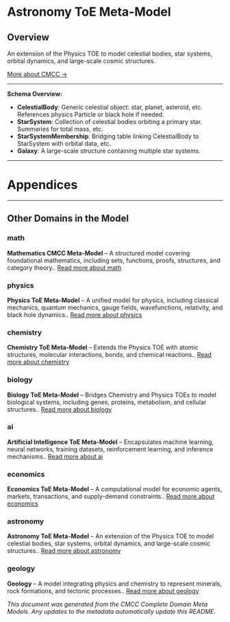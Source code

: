 # Astronomy ToE Meta-Model
### 

## Overview
An extension of the Physics TOE to model celestial bodies, star systems, orbital dynamics, and large-scale cosmic structures.


[More about CMCC →](../README.md)

---

  
**Schema Overview:**
- **CelestialBody**: Generic celestial object: star, planet, asteroid, etc. References physics Particle or black hole if needed.
- **StarSystem**: Collection of celestial bodies orbiting a primary star. Summaries for total mass, etc.
- **StarSystemMembership**: Bridging table linking CelestialBody to StarSystem with orbital data, etc.
- **Galaxy**: A large-scale structure containing multiple star systems.



---
# Appendices
---

## Other Domains in the Model

  ### math
**Mathematics CMCC Meta-Model** – A structured model covering foundational mathematics, including sets, functions, proofs, structures, and category theory.. [Read more about math](../math/README.md)
  ### physics
**Physics ToE Meta-Model** – A unified model for physics, including classical mechanics, quantum mechanics, gauge fields, wavefunctions, relativity, and black hole dynamics.. [Read more about physics](../physics/README.md)
  ### chemistry
**Chemistry ToE Meta-Model** – Extends the Physics TOE with atomic structures, molecular interactions, bonds, and chemical reactions.. [Read more about chemistry](../chemistry/README.md)
  ### biology
**Biology ToE Meta-Model** – Bridges Chemistry and Physics TOEs to model biological systems, including genes, proteins, metabolism, and cellular structures.. [Read more about biology](../biology/README.md)
  ### ai
**Artificial Intelligence ToE Meta-Model** – Encapsulates machine learning, neural networks, training datasets, reinforcement learning, and inference mechanisms.. [Read more about ai](../ai/README.md)
  ### economics
**Economics ToE Meta-Model** – A computational model for economic agents, markets, transactions, and supply-demand constraints.. [Read more about economics](../economics/README.md)
  ### astronomy
**Astronomy ToE Meta-Model** – An extension of the Physics TOE to model celestial bodies, star systems, orbital dynamics, and large-scale cosmic structures.. [Read more about astronomy](../astronomy/README.md)
  ### geology
**Geology** – A model integrating physics and chemistry to represent minerals, rock formations, and tectonic processes.. [Read more about geology](../geology/README.md)

*This document was generated from the CMCC Complete Domain Meta Models. Any updates to the metadata automatically update this README.*
